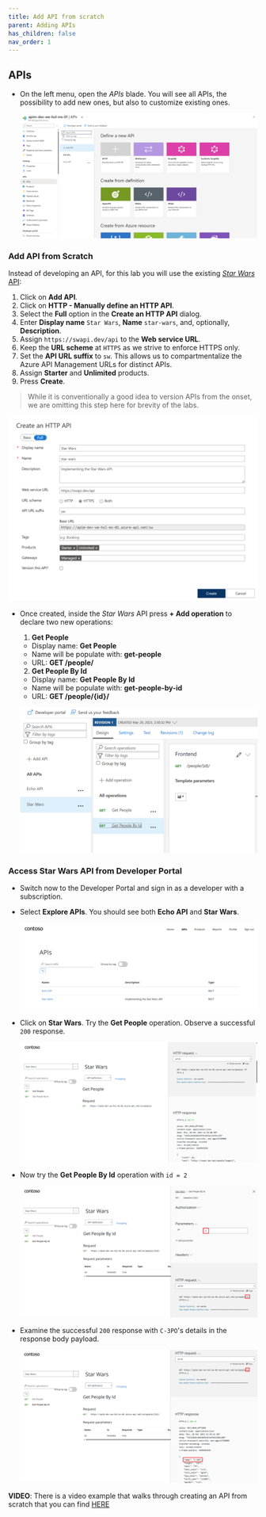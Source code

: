 ```yaml
---
title: Add API from scratch
parent: Adding APIs
has_children: false
nav_order: 1
---
```



## APIs

- On the left menu, open the *APIs* blade. You will see all APIs, the possibility to add new ones, but also to customize existing ones.

  ![APIM APIs](../../assets/images/apim-apis.png)

### Add API from Scratch

Instead of developing an API, for this lab you will use the existing [*Star Wars* API](https://swapi.dev):

1) Click on **Add API**.  
2) Click on **HTTP - Manually define an HTTP API**.  
3) Select the **Full** option in the **Create an HTTP API** dialog.  
4) Enter **Display name** `Star Wars`, **Name** `star-wars`, and, optionally, **Description**.  
5) Assign `https://swapi.dev/api` to the **Web service URL**.  
6) Keep the **URL scheme** at `HTTPS` as we strive to enforce HTTPS only.  
7) Set the **API URL suffix** to `sw`. This allows us to compartmentalize the Azure API Management URLs for distinct APIs.  
8) Assign **Starter** and **Unlimited** products.  
9) Press **Create**.  

  > While it is conventionally a good idea to version APIs from the onset, we are omitting this step here for brevity of the labs.

  ![APIM Add Blank API](../../assets/images/apim-add-blank-api.png)

- Once created, inside the *Star Wars* API press **+ Add operation** to declare two new operations:

  1) **Get People**  
    - Display name: **Get People**  
    - Name will be populate with: **get-people**  
    - URL: **GET /people/**  

  2) **Get People By Id**  
    - Display name: **Get People By Id**  
    - Name will be populate with: **get-people-by-id**  
    - URL: **GET /people/{id}/**  

  ![APIM Star Wars API Add Operation](../../assets/images/apim-star-wars-api-add-operation.png)

### Access Star Wars API from Developer Portal

- Switch now to the Developer Portal and sign in as a developer with a subscription. 
- Select **Explore APIs**. You should see both **Echo API** and **Star Wars**.

  ![APIM Developer Portal Echo & Star Wars APIs](../../assets/images/apim-developer-portal-apis-echo-star-wars.png)

- Click on **Star Wars**. Try the **Get People** operation. Observe a successful `200` response.

  ![APIM Developer Portal Star Wars Try It](../../assets/images/apim-developer-portal-star-wars-try-it-1.png)

- Now try the **Get People By Id** operation with `id = 2`

  ![APIM Developer Portal Star Wars Try It](../../assets/images/apim-developer-portal-star-wars-try-it-2.png)

- Examine the successful `200` response with `C-3PO`'s details in the response body payload.
  
  ![APIM Developer Portal Star Wars Try It](../../assets/images/apim-developer-portal-star-wars-try-it-3.png)

**VIDEO**: There is a video example that walks through creating an API from scratch that you can find [HERE](https://youtu.be/G5-SMKFwpK4?si=CvNeZYjCbgHrzwVd)